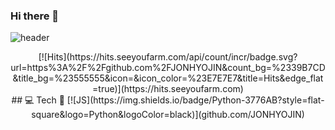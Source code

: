 ### Hi there 👋

<!--
**JONHYOJIN/JONHYOJIN** is a ✨ _special_ ✨ repository because its `README.md` (this file) appears on your GitHub profile.

Here are some ideas to get you started:

- 🔭 I’m currently working on ...
- 🌱 I’m currently learning ...
- 👯 I’m looking to collaborate on ...
- 🤔 I’m looking for help with ...
- 💬 Ask me about ...
- 📫 How to reach me: ...
- 😄 Pronouns: ...
- ⚡ Fun fact: ...
-->
![header](https://capsule-render.vercel.app/api?type=wave&color=auto&height=300&section=header&text=👋🏻JONHYOJIN&fontSize=90)

<div align=center>
[![Hits](https://hits.seeyoufarm.com/api/count/incr/badge.svg?url=https%3A%2F%2Fgithub.com%2FJONHYOJIN&count_bg=%2339B7CD&title_bg=%23555555&icon=&icon_color=%23E7E7E7&title=Hits&edge_flat=true)](https://hits.seeyoufarm.com)
</div>

<div align=center>
## 💻 Tech 🐣
[![JS](https://img.shields.io/badge/Python-3776AB?style=flat-square&logo=Python&logoColor=black)](github.com/JONHYOJIN)
</div>

